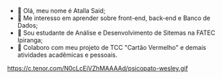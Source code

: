 - 👋 Olá, meu nome é Atalla Said;
- 👀 Me interesso em aprender sobre front-end, back-end e Banco de Dados;
- 🌱 Sou estudante de Análise e Desenvolvimento de Sitemas na FATEC Ipiranga;
- 💞️ Colaboro com meu projeto de TCC "Cartão Vermelho" e demais atividades acadêmicas e pessoais.

https://c.tenor.com/N0cLcEiVZhMAAAAd/psicopato-wesley.gif
